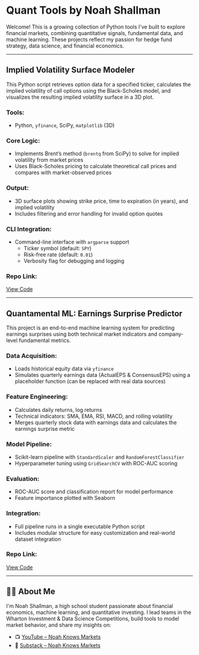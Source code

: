 # Quant Tools by Noah Shallman

Welcome! This is a growing collection of Python tools I've built to explore financial markets, combining quantitative signals, fundamental data, and machine learning. These projects reflect my passion for hedge fund strategy, data science, and financial economics.

---

## Implied Volatility Surface Modeler

This Python script retrieves option data for a specified ticker, calculates the implied volatility of call options using the Black-Scholes model, and visualizes the resulting implied volatility surface in a 3D plot.

### Tools:
- Python, `yfinance`, SciPy, `matplotlib` (3D)

### Core Logic:
- Implements Brent’s method (`brentq` from SciPy) to solve for implied volatility from market prices
- Uses Black-Scholes pricing to calculate theoretical call prices and compares with market-observed prices

### Output:
- 3D surface plots showing strike price, time to expiration (in years), and implied volatility
- Includes filtering and error handling for invalid option quotes

### CLI Integration:
- Command-line interface with `argparse` support
  - Ticker symbol (default: `SPY`)
  - Risk-free rate (default: `0.01`)
  - Verbosity flag for debugging and logging

### Repo Link:
[View Code](https://github.com/noahshallman/quant-tools/blob/main/implied_vol.py)

---

## Quantamental ML: Earnings Surprise Predictor

This project is an end-to-end machine learning system for predicting earnings surprises using both technical market indicators and company-level fundamental metrics.

### Data Acquisition:
- Loads historical equity data via `yfinance`
- Simulates quarterly earnings data (ActualEPS & ConsensusEPS) using a placeholder function (can be replaced with real data sources)

### Feature Engineering:
- Calculates daily returns, log returns
- Technical indicators: SMA, EMA, RSI, MACD, and rolling volatility
- Merges quarterly stock data with earnings data and calculates the earnings surprise metric

### Model Pipeline:
- Scikit-learn pipeline with `StandardScaler` and `RandomForestClassifier`
- Hyperparameter tuning using `GridSearchCV` with ROC-AUC scoring

### Evaluation:
- ROC-AUC score and classification report for model performance
- Feature importance plotted with Seaborn

### Integration:
- Full pipeline runs in a single executable Python script
- Includes modular structure for easy customization and real-world dataset integration

### Repo Link:
[View Code](https://github.com/noahshallman/quant-tools/blob/main/earnings_suprise_2.py)

---

## 🧑‍💻 About Me

I'm Noah Shallman, a high school student passionate about financial economics, machine learning, and quantitative investing. I lead teams in the Wharton Investment & Data Science Competitions, build tools to model market behavior, and share my insights on:

- 📺 [YouTube – Noah Knows Markets](http://www.youtube.com/@noahknowsmarkets)
- 📰 [Substack – Noah Knows Markets](https://noahshallman.substack.com)


